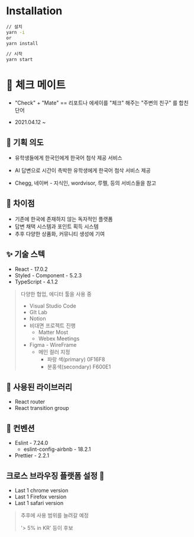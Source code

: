 # Installation

```bash
// 설치
yarn -i 
or
yarn install

// 시작
yarn start
```





# 📍 체크 메이트 

- "Check" + "Mate" == 리포트나 에세이를 "체크" 해주는 "주변의 친구" 를 합친 단어

- 2021.04.12 ~



## 📌 기획 의도

- 유학생들에게 한국인에게 한국어 첨삭 제공 서비스
- AI 답변으로 시간이 촉박한 유학생에게 한국어 첨삭 서비스 제공

- Chegg, 네이버 - 지식인, wordvisor, 루펠, 등의 서비스들을 참고



## 🧷 차이점 

- 기존에 한국에 존재하지 않는 독자적인 플랫폼
- 답변 채택 시스템과 포인트 획득 시스템
- 추후 다양한 상품화, 커뮤니티 생성에 기여



## ✨ 기술 스텍

- React - 17.0.2
- Styled - Component - 5.2.3
- TypeScript - 4.1.2

> 다양한 협업, 에디터 툴을 사용 중
>
> - Visual Studio Code
> - GIt Lab
> - Notion
> - 비대면 프로젝트 진행
>   - Matter Most
>   - Webex Meetings
> - Figma - WireFrame
>   - 메인 컬러 지정
>     - 파랑 색(primary) 0F16F8
>     - 분홍색(secondary) F600E1



## 📃 사용된 라이브러리

- React router
- React transition group



## 🔧 컨벤션 

- Eslint - 7.24.0
  - eslint-config-airbnb - 18.2.1
- Prettier - 2.2.1



## 크로스 브라우징 플랫폼 설정 🎈

- Last 1 chrome version
- Last 1 Firefox version
- Last 1 safari version



> 추후에 사용 범위를 늘려갈 예정
>
> '> 5% in KR' 등이 후보

